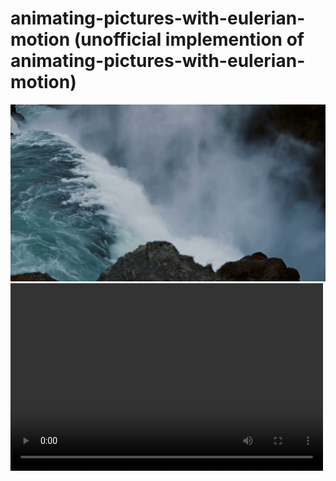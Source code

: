 # animating-pictures-with-eulerian-motion (unofficial implemention of animating-pictures-with-eulerian-motion)

![motion fall](./assets/20.png)
<video src="./assets/20.mp4" controls="controls" width="500" height="300"></video>